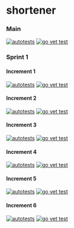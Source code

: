 # shortener

### Main

[![autotests](https://github.com/gururuby/shortener/actions/workflows/shortenertest.yml/badge.svg?branch=main)](https://github.com/gururuby/shortener/actions/workflows/shortenertest.yml)
[![go vet test](https://github.com/gururuby/shortener/actions/workflows/statictest.yml/badge.svg?branch=main)](https://github.com/gururuby/shortener/actions/workflows/statictest.yml)

### Sprint 1

#### Increment 1
[![autotests](https://github.com/gururuby/shortener/actions/workflows/shortenertest.yml/badge.svg?branch=iter1)](https://github.com/gururuby/shortener/actions/workflows/shortenertest.yml)
[![go vet test](https://github.com/gururuby/shortener/actions/workflows/statictest.yml/badge.svg?branch=iter1)](https://github.com/gururuby/shortener/actions/workflows/statictest.yml)

#### Increment 2
[![autotests](https://github.com/gururuby/shortener/actions/workflows/shortenertest.yml/badge.svg?branch=iter2)](https://github.com/gururuby/shortener/actions/workflows/shortenertest.yml)
[![go vet test](https://github.com/gururuby/shortener/actions/workflows/statictest.yml/badge.svg?branch=iter2)](https://github.com/gururuby/shortener/actions/workflows/statictest.yml)

#### Increment 3
[![autotests](https://github.com/gururuby/shortener/actions/workflows/shortenertest.yml/badge.svg?branch=iter3)](https://github.com/gururuby/shortener/actions/workflows/shortenertest.yml)
[![go vet test](https://github.com/gururuby/shortener/actions/workflows/statictest.yml/badge.svg?branch=iter3)](https://github.com/gururuby/shortener/actions/workflows/statictest.yml)

#### Increment 4
[![autotests](https://github.com/gururuby/shortener/actions/workflows/shortenertest.yml/badge.svg?branch=iter4)](https://github.com/gururuby/shortener/actions/workflows/shortenertest.yml)
[![go vet test](https://github.com/gururuby/shortener/actions/workflows/statictest.yml/badge.svg?branch=iter4)](https://github.com/gururuby/shortener/actions/workflows/statictest.yml)

#### Increment 5
[![autotests](https://github.com/gururuby/shortener/actions/workflows/shortenertest.yml/badge.svg?branch=iter5)](https://github.com/gururuby/shortener/actions/workflows/shortenertest.yml)
[![go vet test](https://github.com/gururuby/shortener/actions/workflows/statictest.yml/badge.svg?branch=iter5)](https://github.com/gururuby/shortener/actions/workflows/statictest.yml)

#### Increment 6
[![autotests](https://github.com/gururuby/shortener/actions/workflows/shortenertest.yml/badge.svg?branch=iter6)](https://github.com/gururuby/shortener/actions/workflows/shortenertest.yml)
[![go vet test](https://github.com/gururuby/shortener/actions/workflows/statictest.yml/badge.svg?branch=iter6)](https://github.com/gururuby/shortener/actions/workflows/statictest.yml)
